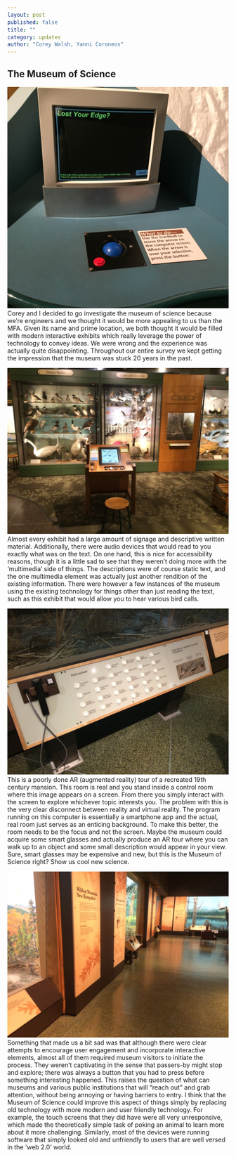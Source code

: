 ```yaml
---
layout: post
published: false
title: ""
category: updates
author: "Corey Walsh, Yanni Coroneos"
---
```


## The Museum of Science
![IMG_0686.JPG](/assets/IMG_0686.JPG)
Corey and I decided to go investigate the museum of science because we’re engineers and we thought it would be more appealing to us than the MFA. Given its name and prime location, we both thought it would be filled with modern interactive exhibits which really leverage the power of technology to convey ideas. We were wrong and the experience was actually quite disappointing. Throughout our entire survey we kept getting the impression that the museum was stuck 20 years in the past.

![IMG_2549.JPG](/assets/IMG_2549.JPG)
Almost every exhibit had a large amount of signage and descriptive written material. Additionally, there were audio devices that would read to you exactly what was on the text. On one hand, this is nice for accessibility reasons, though it is a little sad to see that they weren’t doing more with the ‘multimedia’ side of things. The descriptions were of course static text, and the one multimedia element was actually just another rendition of the existing information. There were however a few instances of the museum using the existing technology for things other than just reading the text, such as this exhibit that would allow you to hear various bird calls.

![IMG_2547.JPG](/assets/IMG_2547.JPG)
This is a poorly done AR (augmented reality) tour of a recreated 19th century mansion. This room is real and you stand inside a control room where this image appears on a screen. From there you simply interact with the screen to explore whichever topic interests you. The problem with this is the very clear disconnect between reality and virtual reality. The program running on this computer is essentially a smartphone app and the actual, real room just serves as an enticing background. To make this better, the room needs to be the focus and not the screen. Maybe the museum could acquire some smart glasses and actually produce an AR tour where you can walk up to an object and some small description would appear in your view. Sure, smart glasses may be expensive and new, but this is the Museum of Science right? Show us cool new science.

 
![IMG_2548.JPG](/assets/IMG_2548.JPG)
Something that made us a bit sad was that although there were clear attempts to encourage user engagement and incorporate interactive elements, almost all of them required museum visitors to initiate the process. They weren’t captivating in the sense that passers-by might stop and explore; there was always a button that you had to press before something interesting happened. This raises the question of what can museums and various public institutions that will “reach out” and grab attention, without being annoying or having barriers to entry. I think that the Museum of Science could improve this aspect of things simply by replacing old technology with more modern and user friendly technology. For example, the touch screens that they did have were all very unresponsive, which made the theoretically simple task of poking an animal to learn more about it more challenging. Similarly, most of the devices were running software that simply looked old and unfriendly to users that are well versed in the ‘web 2.0’ world.







